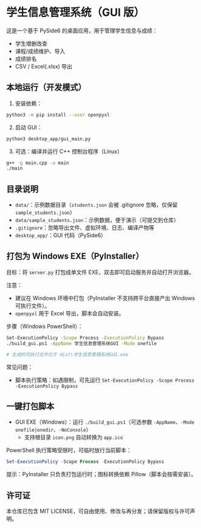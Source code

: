 # 学生信息管理系统（GUI 版）

这是一个基于 PySide6 的桌面应用，用于管理学生信息与成绩：

- 学生增删改查
- 课程/成绩维护、导入
- 成绩排名
- CSV / Excel(.xlsx) 导出

## 本地运行（开发模式）

1) 安装依赖：

```bash
python3 -m pip install --user openpyxl
```

2) 启动 GUI：

```bash
python3 desktop_app/gui_main.py
```

3) 可选：编译并运行 C++ 控制台程序（Linux）

```bash
g++ -g main.cpp -o main
./main
```

## 目录说明

- `data/`：示例数据目录（`students.json` 会被 .gitignore 忽略，仅保留 `sample_students.json`）
- `data/sample_students.json`：示例数据，便于演示（可提交到仓库）
- `.gitignore`：忽略导出文件、虚拟环境、日志、编译产物等
- `desktop_app/`：GUI 代码（PySide6）

## 打包为 Windows EXE（PyInstaller）

目标：将 `server.py` 打包成单文件 EXE，双击即可启动服务并自动打开浏览器。

注意：
- 建议在 Windows 环境中打包（PyInstaller 不支持跨平台直接产出 Windows 可执行文件）。
- `openpyxl` 用于 Excel 导出，脚本会自动安装。

步骤（Windows PowerShell）：

```bash
Set-ExecutionPolicy -Scope Process -ExecutionPolicy Bypass
./build_gui.ps1 -AppName 学生信息管理系统GUI -Mode onefile

# 生成的可执行文件位于 dist\学生信息管理系统GUI.exe
```

常见问题：
- 脚本执行策略：如遇限制，可先运行 `Set-ExecutionPolicy -Scope Process -ExecutionPolicy Bypass`

## 一键打包脚本

- GUI EXE（Windows）：运行 `./build_gui.ps1`（可选参数 `-AppName`、`-Mode onefile|onedir`、`-NoConsole`）
	- 支持根目录 `icon.png` 自动转换为 `app.ico`

PowerShell 执行策略受限时，可临时放行当前脚本：

```powershell
Set-ExecutionPolicy -Scope Process -ExecutionPolicy Bypass
```

提示：PyInstaller 只负责打包运行时；图标转换依赖 Pillow（脚本会按需安装）。

## 许可证

本仓库已包含 MIT LICENSE，可自由使用、修改与再分发；请保留版权与许可声明。
